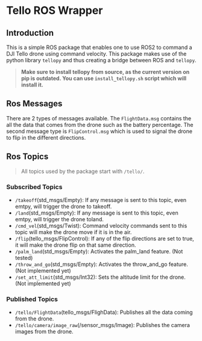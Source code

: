# Tello ROS Wrapper

## Introduction

This is a simple ROS package that enables one to use ROS2 to command a DJI
Tello drone using command velocity. This package makes use of the python library `tellopy` and thus creating
a bridge between ROS and `tellopy`.

> **Make sure to install tellopy from source, as the current version on pip is outdated.
> You can use `install_tellopy.sh` script which will install it.**

## Ros Messages

There are 2 types of messages available. The `FlightData.msg` contains the all the data that comes from the drone such as the battery percentage.
The second message type is `FlipControl.msg` which is used to signal the drone to flip in the different directions.

## Ros Topics

> All topics used by the package start with `/tello/`.

### Subscribed Topics

- `/takeoff`(std_msgs/Empty): If any message is sent to this topic, even emtpy, will trigger the drone to takeoff.
- `/land`(std_msgs/Empty): If any message is sent to this topic, even emtpy, will trigger the drone toland.
- `/cmd_vel`(std_msgs/Twist): Command velocity commands sent to this topic will make the drone move if it is in the air.
- `/flip`(tello_msgs/FlipControl): If any of the flip directions are set to true, it will make the drone flip on that same direction.
- `/palm_land`(std_msgs/Empty): Activates the palm_land feature. (Not tested)
- `/throw_and_go`(std_msgs/Empty): Activates the throw_and_go feature. (Not implemented yet)
- `/set_att_limit`(std_msgs/Int32): Sets the altitude limit for the drone. (Not implemented yet)

### Published Topics

- `/tello/FlightData`(tello_msgs/FlighData): Publishes all the data coming from the drone.
- `/tello/camera/image_raw`(/sensor_msgs/Image): Publishes the camera images from the drone.

